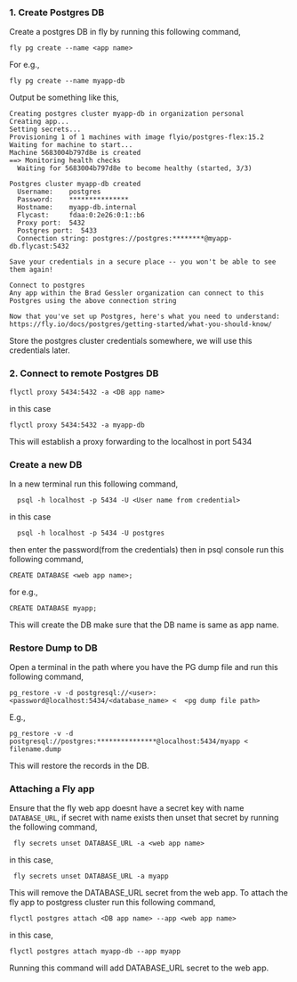 ### 1. Create Postgres DB

Create a postgres DB in fly by running this following command,

```
fly pg create --name <app name>
```

For e.g.,

```
fly pg create --name myapp-db
```


Output be something like this,

```
Creating postgres cluster myapp-db in organization personal
Creating app...
Setting secrets...
Provisioning 1 of 1 machines with image flyio/postgres-flex:15.2
Waiting for machine to start...
Machine 5683004b797d8e is created
==> Monitoring health checks
  Waiting for 5683004b797d8e to become healthy (started, 3/3)

Postgres cluster myapp-db created
  Username:    postgres
  Password:    ***************
  Hostname:    myapp-db.internal
  Flycast:     fdaa:0:2e26:0:1::b6
  Proxy port:  5432
  Postgres port:  5433
  Connection string: postgres://postgres:********@myapp-db.flycast:5432

Save your credentials in a secure place -- you won't be able to see them again!

Connect to postgres
Any app within the Brad Gessler organization can connect to this Postgres using the above connection string

Now that you've set up Postgres, here's what you need to understand: https://fly.io/docs/postgres/getting-started/what-you-should-know/
```

Store the postgres cluster credentials somewhere, we will use this credentials later.

### 2. Connect to remote Postgres DB

```
flyctl proxy 5434:5432 -a <DB app name>
```

in this case

```
flyctl proxy 5434:5432 -a myapp-db
```

This will establish a proxy forwarding to the localhost in port 5434

### Create a new DB

In a new terminal run this following command,

```
  psql -h localhost -p 5434 -U <User name from credential>
```

in this case

```
  psql -h localhost -p 5434 -U postgres
```

then enter the password(from the credentials) then in psql console run this following command,

```
CREATE DATABASE <web app name>;
```

for e.g.,

```
CREATE DATABASE myapp;
```

This will create the DB make sure that the DB name is same as app name.

### Restore Dump to DB

Open a terminal in the path where you have the PG dump file and run this following command,

```
pg_restore -v -d postgresql://<user>:<password@localhost:5434/<database_name> <  <pg dump file path>
```

E.g.,

```
pg_restore -v -d postgresql://postgres:***************@localhost:5434/myapp < filename.dump
```

This will restore the records in the DB.

### Attaching a Fly app

Ensure that the fly web app doesnt have a secret key with name `DATABASE_URL`, if secret with name exists then unset that secret by running the following command,

```
 fly secrets unset DATABASE_URL -a <web app name>
```

in this case,

```
 fly secrets unset DATABASE_URL -a myapp
```

This will remove the DATABASE_URL secret from the web app. To attach the fly app to postgress cluster run this following command,

```
flyctl postgres attach <DB app name> --app <web app name>
```

in this case,

```
flyctl postgres attach myapp-db --app myapp
```

Running this command will add DATABASE_URL secret to the web app.

